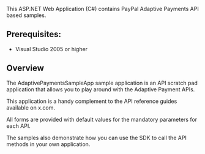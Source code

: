 This ASP.NET Web Application (C#) contains PayPal Adaptive Payments API based samples. 

Prerequisites:
--------------
*	Visual Studio 2005 or higher

Overview
--------

The AdaptivePaymentsSampleApp sample application is an API scratch pad application that allows you to play around with the Adaptive Payment APIs. 

This application is a handy complement to the API reference guides available on x.com. 

All forms are provided with default values for the mandatory parameters for each  API.

The samples also demonstrate how you can use the SDK to call the API methods in your own application.